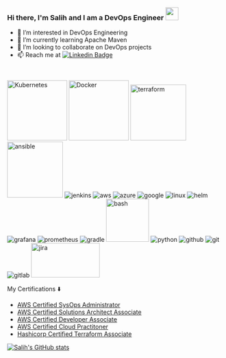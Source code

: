 ### Hi there, I'm Salih and I am a DevOps Engineer <img src="https://raw.githubusercontent.com/iampavangandhi/iampavangandhi/master/gifs/Hi.gif" width="30px">

- 👀 I’m interested in DevOps Engineering
- 🌱 I’m currently learning Apache Maven
- 💞️ I’m looking to collaborate on DevOps projects
- 📫 Reach me at
[![Linkedin Badge](https://img.shields.io/badge/-salihsedat-blue?style=flat-square&logo=Linkedin&logoColor=white&link=https://www.linkedin.com/in/salihsedat/)](https://www.linkedin.com/in/salihsedat/)
<br>

<p align="left">
  <img src="https://www.vectorlogo.zone/logos/kubernetes/kubernetes-ar21.svg" alt="Kubernetes" width="140"/>
  <img src="https://www.vectorlogo.zone/logos/docker/docker-ar21.svg" alt="Docker" width="140"/>
  <img src="https://www.vectorlogo.zone/logos/terraformio/terraformio-ar21.svg" alt="terraform" width="130"/>
  <img src="https://www.vectorlogo.zone/logos/ansible/ansible-ar21.svg" alt="ansible" width="130"/>
  <img src="https://www.vectorlogo.zone/logos/jenkins/jenkins-ar21.svg" alt="jenkins"/>
  <img src="https://www.vectorlogo.zone/logos/amazon_aws/amazon_aws-ar21.svg" alt="aws"/>
  <img src="https://www.vectorlogo.zone/logos/microsoft_azure/microsoft_azure-ar21.svg" alt="azure"/>
  <img src="https://www.vectorlogo.zone/logos/google_cloud/google_cloud-ar21.svg" alt="google"/>
  <img src="https://www.vectorlogo.zone/logos/linux/linux-icon.svg" alt="linux"/>
  <img src="https://www.vectorlogo.zone/logos/helmsh/helmsh-icon.svg" alt="helm"/>
  <img src="https://www.vectorlogo.zone/logos/grafana/grafana-ar21.svg" alt="grafana"/>
  <img src="https://www.vectorlogo.zone/logos/prometheusio/prometheusio-ar21.svg" alt="prometheus"/>
  <img src="https://www.vectorlogo.zone/logos/gradle/gradle-ar21.svg" alt="gradle"/>
  <img src="https://www.vectorlogo.zone/logos/gnu_bash/gnu_bash-official.svg" alt="bash" width="100"/>
  <img src="https://www.vectorlogo.zone/logos/python/python-ar21.svg" alt="python"/>
  <img src="https://www.vectorlogo.zone/logos/github/github-ar21.svg" alt="github" />
  <img src="https://www.vectorlogo.zone/logos/git-scm/git-scm-ar21.svg" alt="git" />
  <img src="https://www.vectorlogo.zone/logos/gitlab/gitlab-icon.svg" alt="gitlab"/>
  <img src="https://www.vectorlogo.zone/logos/atlassian_jira/atlassian_jira-ar21.svg" alt="jira" width="160" height="80" /> 
  
 My Certifications :arrow_down:

- [AWS Certified SysOps Administrator](https://www.credly.com/badges/44d4518c-a516-46f2-b8c5-cd52e6c8132c/public_url)
- [AWS Certified Solutions Architect Associate](https://www.credly.com/badges/065664a1-d702-43ba-b2c3-34fb40b24a59/public_url)
- [AWS Certified Developer Associate](https://www.credly.com/badges/3fbcd22c-b6e8-4ec6-9dd1-b35e9da77442/public_url) 
- [AWS Certified Cloud Practitoner](https://www.credly.com/badges/6b0d569f-a4b4-4190-8b47-7d1ffb53167f/public_url) 
- [Hashicorp Certified Terraform Associate](https://www.credly.com/badges/5297ddab-c305-467d-996e-7cca472eaa2c/public_url) 

[![Salih's GitHub stats](https://github-readme-stats.vercel.app/api?username=salihsedat&show_icons=true&theme=dracula)](https://github.com/anuraghazra/github-readme-stats)
  

  

